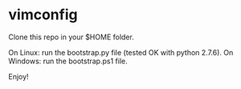 # vimconfig

Clone this repo in your $HOME folder.

On Linux: run the bootstrap.py file (tested OK with python 2.7.6).
On Windows: run the bootstrap.ps1 file.

Enjoy!
